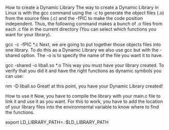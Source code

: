 How to create a Dynamic Library
The way to create a Dynamic Library in Linux is with the gcc command using the -c to generate the object files (.o) from the source files (.c) and the -fPIC to make the code position independent. Thus, the following command makes a bunch of .o files from each .c file in the current directory (You can select which functions you want for your library).

gcc -c -fPIC *.c
Next, we are going to put together those objects files into one library. To do this as a Dynamic Library we also use gcc but with the -shared option. The -o is to specify the name of the file you want it to have.

gcc -shared -o liball.so *.o
This way you must have your library created. To verify that you did it and have the right functions as dynamic symbols you can use:

nm -D liball.so
Great! at this point, you have your Dynamic Library created!

How to use it
Now, you have to compile the library with your main.c file to link it and use it as you want. For this to work, you have to add the location of your library files into the environmental variable to know where to find the functions.

export LD_LIBRARY_PATH=.:$LD_LIBRARY_PATH

